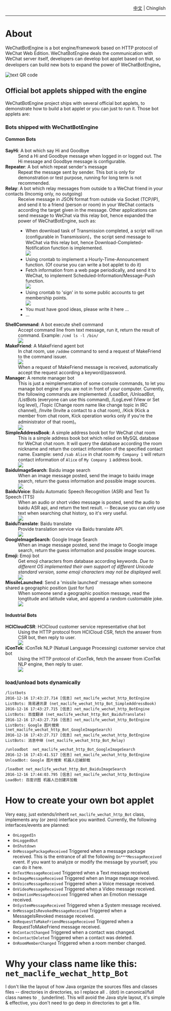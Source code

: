 <div style='text-align:right;'><a href='/doc/ReadMe.中文.md'>中文</a> | <span>Chinglish</span></div>

----

# About #

WeChatBotEngine is a bot engine/framework based on HTTP protocol of WeChat Web Edition.
WeChatBotEngine deals the communication with WeChat server itself, developers can develop bot applet based on that, so developers can build new bots to expand the power of WeChatBotEngine。

![text QR code](https://github.com/moontide/WeChatBotEngine/raw/master/doc/img/text-QR-code.png)

## Official bot applets shipped with the engine ##
WeChatBotEngine project ships with several official bot applets, to demonstrate how to build a bot applet or you can just to run it.
Those bot applets are:

### Bots shipped with WeChatBotEngine ###
#### Common Bots ####
<dl>
	<dt><strong>SayHi</strong>: A bot which say Hi and Goodbye</dt>
	<dd>
		Send a Hi and Goodbye message when logged in or logged out. The Hi message and Goodbye message is configurable.
	</dd>
	<dt><strong>Repeater</strong>: A bot which repeat sender's message</dt>
	<dd>
		Repeat the message sent by sender. This bot is only for demonstration or test purpose, running for long term is not recommended.
	</dd>
	<dt><strong>Relay</strong>: A bot which relay messages from outside to a WeChat friend in your contacts (Incomig only, no outgoing)</dt>
	<dd>
		Receive message in JSON format from outside via Socket (TCP/IP), and send it to a friend (person or room) in your WeChat contacts according the target given in the message. Other applications can send message to WeChat via this relay bot, hence expanded the power of WeChatBotEngine, such as:
		<br/>
		<ul>
			<li>When download task of Transmission completed, a script will run (configurable in Transmission)，the script send message to WeChat via this relay bot, hence Download-Completed-Notification function is implemented.
				<br/>
				<img src='https://github.com/moontide/WeChatBotEngine/raw/master/doc/img/bot-relay.notify-transmission-download-complete-50%.png'/>
			</li>
			<li>Using crontab to implement a Hourly-Time-Announcement function. (Of course you can write a bot applet to do it)</li>
			<li>Fetch information from a web page periodically, and send it to WeChat, to implement Scheduled-Information/Message-Push function.
				<br/>
				<img src='https://github.com/moontide/WeChatBotEngine/raw/master/doc/img/bot-relay.message-push-qiushibaike.png'/>
			</li>
			<li>Using crontab to 'sign' in to some public accounts to get membership points.
				<br/>
				<img src='https://github.com/moontide/WeChatBotEngine/raw/master/doc/img/bot-relay.scheduled-sign-50%.png'/>
			</li>
			<li>You must have good ideas, please write it here ...</li>
			<li>...</li>
		</ul>
	</dd>
	<dt><strong>ShellCommand</strong>: A bot execute shell command</dt>
	<dd>
		Accept command line from text message, run it, return the result of command. Example: <code>/cmd ls -l /bin/</code>
		<br/>
		<img src='https://github.com/moontide/WeChatBotEngine/raw/master/doc/img/bot-shell-command.png'/>
	</dd>
	<dt><strong>MakeFriend</strong>: A MakeFriend agent bot</dt>
	<dd>In chat room, use <code>/addme</code> command to send a request of MakeFriend to the command issuer.
		<br/>
		<img src='https://github.com/moontide/WeChatBotEngine/raw/master/doc/img/bot-make-friend-addme.png'/>
		<br/>
		When a request of MakeFriend message is received, automatically accept the request according a keyword/password.
	</dd>
	<dt><strong>Manager</strong>: A remote manager bot</dt>
	<dd>This is just a reimplementation of some console commands, to let you manage bot engine if you are not in front of your computer. Currently, the following commands are implemented: /LoadBot, /UnloadBot, /ListBots (everyone can use this command), /LogLevel (View or Set log level), /Topic (Change room name like change topic in IRC channel), /Invite (Invite a contact to a chat room), /Kick (Kick a member from chat room, Kick operation works only if you're the administrator of that room)。
		<br/>
		<img src='https://github.com/moontide/WeChatBotEngine/raw/master/doc/img/bot-manager.png'/>
	</dd>
	<dt><strong>SimpleAddressBook</strong>: A simple address book bot for WeChat chat room</dt>
	<dd>
		This is a simple address book bot which relied on MySQL database for WeChat chat room. It will query the database according the room nickname and return the contact information of the specified contact name. Example: send <code>/sab Alice</code> in chat room <code>My Company 1</code> will return contact information of <code>Alice</code> of <code>My Company 1</code> address book.
		<br/>
		<img src='https://github.com/moontide/WeChatBotEngine/raw/master/doc/img/bot-simple-address-book-50%.png'/>
	</dd>
	<dt><strong>BaiduImageSearch</strong>: Baidu image search</dt>
	<dd>
		When an image message posted, send the image to baidu image search, return the guess information and possible image sources.
		<br/>
		<img src='https://github.com/moontide/WeChatBotEngine/raw/master/doc/img/bot-baidu-image-search-50%.png'/>
	</dd>
	<dt><strong>BaiduVoice</strong>: Baidu Automatic Speech Recognition (ASR) and Text To Speech (TTS)</dt>
	<dd>
		When an audio or short video message is posted, send the audio to baidu ASR api, and return the text result. -- Because you can only use text when searching chat history, so it's very useful.
		<br/>
		<img src='https://github.com/moontide/WeChatBotEngine/raw/master/doc/img/bot-baidu-voice.png'/>
	</dd>
	<dt><strong>BaiduTranslate</strong>: Baidu translate</dt>
	<dd>
		Provide translation service via Baidu translate API.
		<br/>
		<img src='https://github.com/moontide/WeChatBotEngine/raw/master/doc/img/bot-baidu-translate.png'/>
	</dd>
	<dt><strong>GoogleImageSearch</strong>: Google Image Search</dt>
	<dd>
		When an image message posted, send the image to Google image search, return the guess information and possible image sources.
	</dd>
	<dt><strong>Emoji</strong>: Emoji bot</dt>
	<dd>
		Get emoji characters from database according keywords. <em>Due to different OS implemented their own support of different Unicode standard version, some emoji characters may not be displayed well.</em>
		<br/>
		<img src='https://github.com/moontide/WeChatBotEngine/raw/master/doc/img/bot-emoji.png'/>
	</dd>
	<dt><strong>MissileLaunched</strong>: Send a 'missile launched' message when someone shared a geographic position (just for fun)</dt>
	<dd>
		When someone send a geographic position message, read the longtitude and latitude value, and append a random customable joke.
		<br/>
		<img src='https://github.com/moontide/WeChatBotEngine/raw/master/doc/img/bot-missile-launched.png'/>
	</dd>
</dl>

#### Industrial Bots ####
<dl>
	<dt><strong>HCICloudCSR</strong>: HCICloud customer service representative chat bot</dt>
	<dd>
		Using the HTTP protocol from HCICloud CSR, fetch the answer from CSR bot, then reply to user.
		<br/>
		<img src='https://github.com/moontide/WeChatBotEngine/raw/master/doc/img/bot-hcicloud-csr.png'/>
	</dd>
	<dt><strong>iConTek</strong>: iConTek NLP (Natual Language Processing) customer service chat bot</dt>
	<dd>
		Using the HTTP protocol of iConTek, fetch the answer from iConTek NLP engine, then reply to user.
		<br/>
		<img src='https://github.com/moontide/WeChatBotEngine/raw/master/doc/img/bot-iConTek-50%.png'/>
	</dd>
</dl>


### load/unload bots dynamically ###
	/listbots
	2016-12-16 17:43:27.714 [信息] net_maclife_wechat_http_BotEngine ListBots: 简易通讯录 (net_maclife_wechat_http_Bot_SimpleAddressBook)
	2016-12-16 17:43:27.715 [信息] net_maclife_wechat_http_BotEngine ListBots: 百度翻译 (net_maclife_wechat_http_Bot_BaiduTranslate)
	2016-12-16 17:43:27.716 [信息] net_maclife_wechat_http_BotEngine ListBots: Google 图片搜索 (net_maclife_wechat_http_Bot_GoogleImageSearch)
	2016-12-16 17:43:27.717 [信息] net_maclife_wechat_http_BotEngine ListBots: 消息中继 (net_maclife_wechat_http_Bot_Relay)

	/unloadbot  net_maclife_wechat_http_Bot_GoogleImageSearch
	2016-12-16 17:43:41.517 [信息] net_maclife_wechat_http_BotEngine UnloadBot: Google 图片搜索 机器人已被卸载

	/loadbot net_maclife_wechat_http_Bot_BaiduImageSearch
	2016-12-16 17:44:03.795 [信息] net_maclife_wechat_http_BotEngine LoadBot: 百度识图 机器人已创建并加载

# How to create your own bot applet #
Very easy, just extends/inherit `net_maclife_wechat_http_Bot` class, implements any (or zero) interface you wantted.
Currently, the following interfaces/events are planned:

- `OnLoggedIn`
- `OnLoggedOut`
- `OnShutdown`
- `OnMessagePackageReceived` Triggered when a message package received. This is the entrance of all the following `On***MessageReceived` event. If you want to analyze or modify the message by yourself, you can do it here.
- `OnTextMessageReceived` Triggered when a Text message received.
- `OnImageMessageReceived` Triggered when an Image message received.
- `OnVoiceMessageReceived` Triggered when a Voice message received.
- `OnVideoMessageReceived` Triggered when a Video message received.
- `OnEmotionMessageReceived` Triggered when an Emotion message received.
- `OnSystemMessageReceived` Triggered when a System message received.
- `OnMessageIsRevokedMessageReceived` Triggered when a MessageIsRevoked message received.
- `OnRequestToMakeFriendMessageReceived` Triggered when a RequestToMakeFriend message received.
- `OnContactChanged` Triggered when a contact was changed.
- `OnContactDeleted` Triggered when a contact was deleted.
- `OnRoomMemberChanged` Triggered when a room member changed.

# Why your class name like this: `net_maclife_wechat_http_Bot` #
I don't like the layout of how Java organize the sources files and classes files -- directories in directories, so I replace all `.` (dot) in canonical/full class names to `_` (underline). This will avoid the Java style layout, it's simple & effective, you don't need to go deep in directories to get a file.
